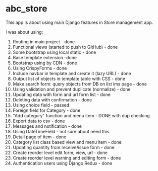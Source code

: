 # abc_store

This app is about using main Django features in Store management app.

I was about using:
1. Routing in main project - done
2. Functional views (started to push to GitHub) - done
3. Some bootstrap using local static - done
4. Base template extension -done
5. Bootstrap using by CDN - done
6. Using CrispyForms - done
7. Include navbar in template and create it (lazy URL) - done
8. Output list of objects in template table with CSS - done
9. Make search form: query objects from DB on list ims page - done
10. Using validation and prevent duplicate (normalize) - done
11. Updating data with form and url form list - done 
12. Deleting data with confirmation - done
13. Using choice field - passed
14. Foreign field for Category  - done
15. "Add category" function and menu item - DONE with dup checking
16. Export data to csv - done
17. Messages and notification - done
18. Using DateTimeField - not sure about need this
19. Detail page of item - done
20. Category list class based view and menu item - done
21. Updating quantity from receive/issue form - done
22. Create reorder level edit form, view, url - done
23. Create reorder level warning and editing form - done
24. Authentication users using Django Redux - done
